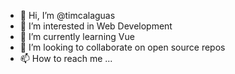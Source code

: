 - 👋 Hi, I’m @timcalaguas
- 👀 I’m interested in Web Development
- 🌱 I’m currently learning Vue
- 💞️ I’m looking to collaborate on open source repos
- 📫 How to reach me ...

<!---
timcalaguas/timcalaguas is a ✨ special ✨ repository because its `README.md` (this file) appears on your GitHub profile.
You can click the Preview link to take a look at your changes.
--->
